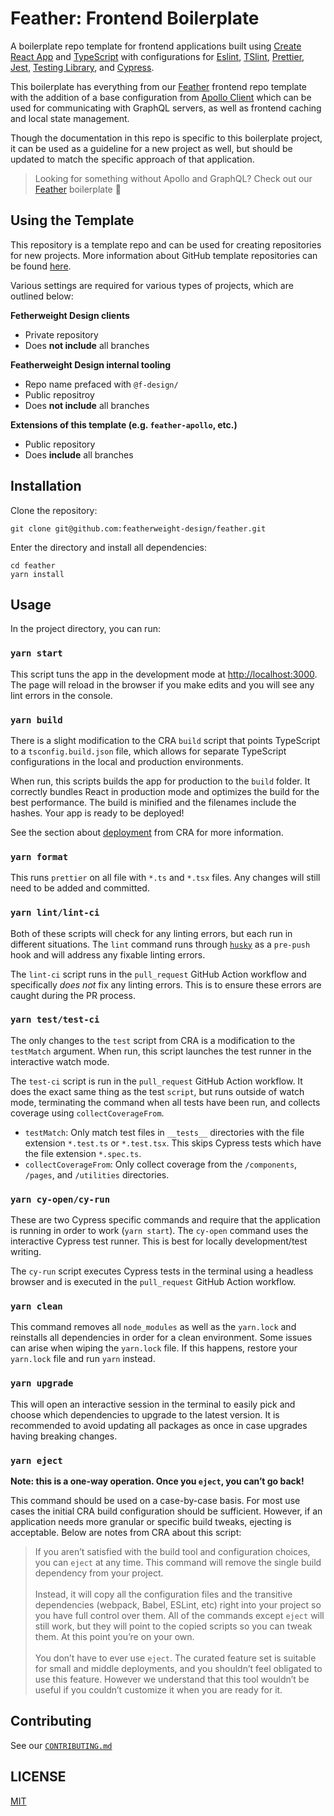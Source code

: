 # Feather: Frontend Boilerplate

A boilerplate repo template for frontend applications built using [Create React App](https://github.com/facebook/create-react-app) and [TypeScript](https://www.typescriptlang.org/) with configurations for [Eslint](https://eslint.org/), [TSlint](https://palantir.github.io/tslint/), [Prettier](https://prettier.io/), [Jest](https://jestjs.io/), [Testing Library](https://testing-library.com/), and [Cypress](https://www.cypress.io/).

This boilerplate has everything from our [Feather](https://github.com/featherweight-design/feather) frontend repo template with the addition of a base configuration from [Apollo Client](https://www.apollographql.com/docs/react/) which can be used for communicating with GraphQL servers, as well as frontend caching and local state management.

Though the documentation in this repo is specific to this boilerplate project, it can be used as a guideline for a new project as well, but should be updated to match the specific approach of that application.

> Looking for something without Apollo and GraphQL? Check out our [Feather](https://github.com/featherweight-design/feather) boilerplate 🤘

## Using the Template

This repository is a template repo and can be used for creating repositories for new projects. More information about GitHub template repositories can be found [here](https://docs.github.com/en/free-pro-team@latest/github/creating-cloning-and-archiving-repositories/creating-a-repository-from-a-template). 

Various settings are required for various types of projects, which are outlined below:

**Fetherweight Design clients**

- Private repository
- Does **not include** all branches

**Featherweight Design internal tooling**

- Repo name prefaced with `@f-design/`
- Public repositroy
- Does **not include** all branches

**Extensions of this template (e.g. `feather-apollo`, etc.)**

- Public repository
- Does **include** all branches

## Installation

Clone the repository:

```terminal
git clone git@github.com:featherweight-design/feather.git
```

Enter the directory and install all dependencies:

```terminal
cd feather
yarn install
```

## Usage

In the project directory, you can run:

### `yarn start`

This script tuns the app in the development mode at [http://localhost:3000](http://localhost:3000). The page will reload in the browser if you make edits and you will see any lint errors in the console.

### `yarn build`

There is a slight modification to the CRA `build` script that points TypeScript to a `tsconfig.build.json` file, which allows for separate TypeScript configurations in the local and production environments.

When run, this scripts builds the app for production to the `build` folder. It correctly bundles React in production mode and optimizes the build for the best performance. The build is minified and the filenames include the hashes. Your app is ready to be deployed!

See the section about [deployment](https://facebook.github.io/create-react-app/docs/deployment) from CRA for more information.

### `yarn format`

This runs `prettier` on all file with `*.ts` and `*.tsx` files. Any changes will still need to be added and committed.

### `yarn lint/lint-ci`

Both of these scripts will check for any linting errors, but each run in different situations. The `lint` command runs through [`husky`](https://typicode.github.io/husky/#/) as a `pre-push` hook and will address any fixable linting errors.

The `lint-ci` script runs in the `pull_request` GitHub Action workflow and specifically _does not_ fix any linting errors. This is to ensure these errors are caught during the PR process.

### `yarn test/test-ci`

The only changes to the `test` script from CRA is a modification to the `testMatch` argument. When run, this script launches the test runner in the interactive watch mode.

The `test-ci` script is run in the `pull_request` GitHub Action workflow. It does the exact same thing as the test `script`, but runs outside of watch mode, terminating the command when all tests have been run, and collects coverage using `collectCoverageFrom`.

- `testMatch`: Only match test files in `__tests__` directories with the file extension `*.test.ts` or `*.test.tsx`. This skips Cypress tests which have the file extension `*.spec.ts`.
- `collectCoverageFrom`: Only collect coverage from the `/components`, `/pages`, and `/utilities` directories.

### `yarn cy-open/cy-run`

These are two Cypress specific commands and require that the application is running in order to work (`yarn start`). The `cy-open` command uses the interactive Cypress test runner. This is best for locally development/test writing.

The `cy-run` script executes Cypress tests in the terminal using a headless browser and is executed in the `pull_request` GitHub Action workflow.

### `yarn clean`

This command removes all `node_modules` as well as the `yarn.lock` and reinstalls all dependencies in order for a clean environment. Some issues can arise when wiping the `yarn.lock` file. If this happens, restore your `yarn.lock` file and run `yarn` instead.

### `yarn upgrade`

This will open an interactive session in the terminal to easily pick and choose which dependencies to upgrade to the latest version. It is recommended to avoid updating all packages as once in case upgrades having breaking changes.

### `yarn eject`

**Note: this is a one-way operation. Once you `eject`, you can’t go back!**

This command should be used on a case-by-case basis. For most use cases the initial CRA build configuration should be sufficient. However, if an application needs more granular or specific build tweaks, ejecting is acceptable. Below are notes from CRA about this script:

> If you aren’t satisfied with the build tool and configuration choices, you can `eject` at any time. This command will remove the single build dependency from your project.<br/><br/>
> Instead, it will copy all the configuration files and the transitive dependencies (webpack, Babel, ESLint, etc) right into your project so you have full control over them. All of the commands except `eject` will still work, but they will point to the copied scripts so you can tweak them. At this point you’re on your own.<br/><br/>
> You don’t have to ever use `eject`. The curated feature set is suitable for small and middle deployments, and you shouldn’t feel obligated to use this feature. However we understand that this tool wouldn’t be useful if you couldn’t customize it when you are ready for it.

## Contributing

See our [`CONTRIBUTING.md`](CONTRIBUTING.md)

## LICENSE

[MIT](https://choosealicense.com/licenses/mit/)
